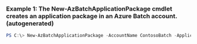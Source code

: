 ### Example 1: The New-AzBatchApplicationPackage cmdlet creates an application package in an Azure Batch account. (autogenerated)
```powershell
PS C:\> New-AzBatchApplicationPackage -AccountName ContosoBatch -ApplicationId {ApplicationId} -ApplicationVersion 1.0 -FilePath litware.1.0.zip -Format zip -ResourceGroupName ContosoBatchGroup
```

